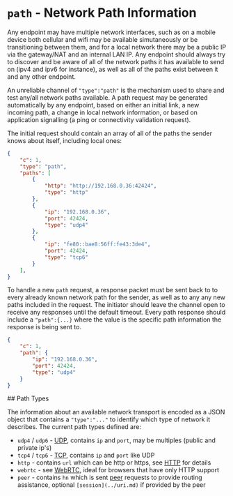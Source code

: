 # `path` - Network Path Information

Any endpoint may have multiple network interfaces, such as on a mobile device both cellular and wifi may be available simutaneously or be transitioning between them, and for a local network there may be a public IP via the gateway/NAT and an internal LAN IP. Any endpoint should always try to discover and be aware of all of the network paths it has available to send on (ipv4 and ipv6 for instance), as well as all of the paths exist between it and any other endpoint. 
 
An unreliable channel of `"type":"path"` is the mechanism used to share and test any/all network paths available.  A path request may be generated automatically by any endpoint, based on either an initial link, a new incoming path, a change in local network information, or based on application signalling (a ping or connectivity validation request).

The initial request should contain an array of all of the paths the sender knows about itself, including local ones:

```json
{
    "c": 1,
    "type": "path",
    "paths": [
        {
            "http": "http://192.168.0.36:42424",
            "type": "http"
        },
        {
            "ip": "192.168.0.36",
            "port": 42424,
            "type": "udp4"
        },
        {
            "ip": "fe80::bae8:56ff:fe43:3de4",
            "port": 42424,
            "type": "tcp6"
        }
    ],
}
```

To handle a new `path` request, a response packet must be sent back to to every already known network path for the sender, as well as to any any new paths included in the request. The initiator should leave the channel open to receive any responses until the default timeout.  Every path response should include a `"path":{...}` where the value is the specific path information the response is being sent to.

```json
{
    "c": 1,
    "path": {
        "ip": "192.168.0.36",
        "port": 42424,
        "type": "udp4"
    }
}
```

<a name="paths" />
## Path Types

The information about an available network transport is encoded as a JSON object that contains a `"type":"..."` to identify which type of network it describes. The current path types defined are:

* `udp4` / `udp6` - [UDP](../transports/udp.md), contains `ip` and `port`, may be multiples (public and private ip's)
* `tcp4` / `tcp6` - [TCP](../transports/tcp.md), contains `ip` and `port` like UDP
* `http` - contains `url` which can be http or https, see [HTTP](../transports/http.md) for details
* `webrtc` - see [WebRTC](../transports/webrtc.md), ideal for browsers that have only HTTP support
* `peer` - contains `hn` which is sent [peer](peer.md) requests to provide routing assistance, optional `[session](../uri.md)` if provided by the peer
